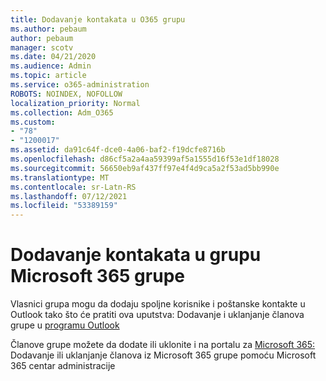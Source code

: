```yaml
---
title: Dodavanje kontakata u O365 grupu
ms.author: pebaum
author: pebaum
manager: scotv
ms.date: 04/21/2020
ms.audience: Admin
ms.topic: article
ms.service: o365-administration
ROBOTS: NOINDEX, NOFOLLOW
localization_priority: Normal
ms.collection: Adm_O365
ms.custom:
- "78"
- "1200017"
ms.assetid: da91c64f-dce0-4a06-baf2-f19dcfe8716b
ms.openlocfilehash: d86cf5a2a4aa59399af5a1555d16f53e1df18028
ms.sourcegitcommit: 56650eb9af437ff97e4f4d9ca5a2f53ad5bb990e
ms.translationtype: MT
ms.contentlocale: sr-Latn-RS
ms.lasthandoff: 07/12/2021
ms.locfileid: "53389159"
---
```

# <a name="add-contacts-to-a-microsoft-365-group"></a>Dodavanje kontakata u grupu Microsoft 365 grupe

Vlasnici grupa mogu da dodaju spoljne korisnike i poštanske kontakte u Outlook tako što će pratiti ova uputstva: Dodavanje i uklanjanje članova grupe u [programu Outlook](https://support.office.com/article/3b650f4a-5c9b-4f94-a1bb-0cca4b1091de?wt.mc_id=add_contacts_group.aspx)
  
Članove grupe možete da dodate ili uklonite i na portalu za [Microsoft 365:](/microsoft-365/admin/create-groups/add-or-remove-members-from-groups) Dodavanje ili uklanjanje članova iz Microsoft 365 grupe pomoću Microsoft 365 centar administracije